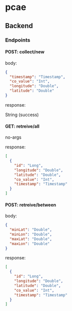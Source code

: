 # pcae

## Backend

### Endpoints

#### POST: collect/new

body:
```json
{
  "timestamp": "Timestamp",
  "co_value": "Int",
  "longitude": "Double",
  "latitude": "Double"
}
```

response:

String (success)

#### GET: retreive/all

no-args

response:

```json
[
  {
    "id": "Long",
    "longitude": "Double",
    "latitude": "Double",
    "co_value": "Int",
    "timestamp": "Timestamp"
  }
]
```

#### POST: retreive/between

body:

```json
{
  "minLat": "Double",
  "minLon": "Double",
  "maxLat": "Double",
  "maxLon": "Double"
}
```

response:

```json
[
  {
    "id": "Long",
    "longitude": "Double",
    "latitude": "Double",
    "co_value": "Int",
    "timestamp": "Timestamp"
  }
]
```

